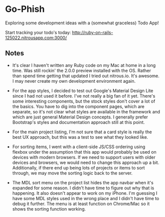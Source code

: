 # Go-Phish

Exploring some development ideas with a (somewhat graceless) Todo App!

Start tracking your todo's today:
http://ruby-on-rails-125022.nitrousapp.com:3000/


## Notes

* It's clear I haven't written any Ruby code on my Mac at home in a long time. Was still rockin' the
  2.0.0 preview installed with the OS. Rather than spend time getting that updated I tried out
  nitrous.io.  It's awesome. I may never create my own development environment again.

* For the app styles, I decided to test out Google's Material Design Lite since I had not used it
  before. I've not really a big fan of it yet. There's some interesting components, but the stock
  styles don't cover a lot of the basics. You have to dig into the component pages, which are
  separate, so it's not clear what styles are available in the framework and which are just general
  Material Design concepts. I generally prefer Bootstrap's styles and documentation approach still
  at this point.

* For the main project listing, I'm not sure that a card style is really the best UX approach, but
  this was a test to see what they looked like.

* For sorting items, I went with a client-side JS/CSS ordering using flexbox under the assumption
  that this app would probably be used on devices with modern browsers. If we need to support
  users with older devices and browsers, we would need to change this approach up a bit. Additionally,
  if there end up being lots of projects or items to sort through, we may move the sorting logic
  back to the server.
  
* The MDL sort menu on the project list hides the app navbar when it's expanded for some reason. I didn't
  have time to figure out why that is happening. It also doesn't appear to work on my iPhone. I'm
  guessing I have some MDL styles used in the wrong place and I didn't have time to debug it further.
  The menu is at least function on Chrome/Mac so it shows the sorting function working.